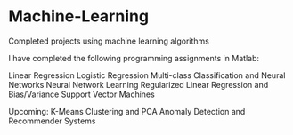 # Machine-Learning
Completed projects using machine learning algorithms

I have completed the following programming assignments in Matlab:

Linear Regression 
Logistic Regression
Multi-class Classification and Neural Networks
Neural Network Learning
Regularized Linear Regression and Bias/Variance
Support Vector Machines

Upcoming:
K-Means Clustering and PCA
Anomaly Detection and Recommender Systems
